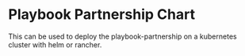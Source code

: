 # Playbook Partnership Chart

This can be used to deploy the playbook-partnership on a kubernetes cluster with helm or rancher.
